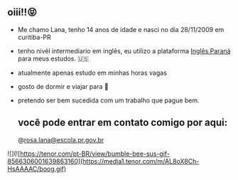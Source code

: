 ## oiii!!😝
* Me chamo Lana, tenho 14 anos de idade e nasci no dia 28/11/2009 em curitiba-PR
* tenho nivél intermediario em inglẽs, eu utilizo a plataforma [Inglês Paraná](https://www.educacao.pr.gov.br/ingles_parana) para meus estudos. 🇺🇸
* atualmente apenas estudo em minhas horas vagas
* gosto de dormir e viajar para 🌊
* pretendo ser bem sucedida com um trabalho que pague bem.

  ## você pode entrar em contato comigo por aqui:

   @rosa.lana@escola.pr.gov.br

![](![https://tenor.com/pt-BR/view/bumble-bee-sus-gif-8566306001639863160](https://media1.tenor.com/m/AL8oX8Ch-HsAAAAC/boog.gif)

